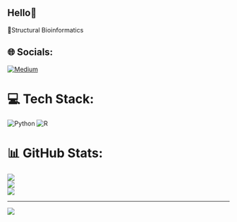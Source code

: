 ## Hello🐰​
🌸​Structural Bioinformatics<br/>


## 🌐 Socials:
[![Medium](https://img.shields.io/badge/Medium-12100E?logo=medium&logoColor=white)](https://medium.com/@medium.com/@pandorale98) 

# 💻 Tech Stack:
![Python](https://img.shields.io/badge/python-3670A0?style=for-the-badge&logo=python&logoColor=ffdd54) ![R](https://img.shields.io/badge/r-%23276DC3.svg?style=for-the-badge&logo=r&logoColor=white)
# 📊 GitHub Stats:
![](https://github-readme-stats.vercel.app/api?username=Pandorale&theme=nightowl&hide_border=false&include_all_commits=false&count_private=false)<br/>
![](https://nirzak-streak-stats.vercel.app/?user=Pandorale&theme=nightowl&hide_border=false)<br/>
![](https://github-readme-stats.vercel.app/api/top-langs/?username=Pandorale&theme=nightowl&hide_border=false&include_all_commits=false&count_private=false&layout=compact)

---
[![](https://visitcount.itsvg.in/api?id=Pandorale&icon=0&color=0)](https://visitcount.itsvg.in)

<!-- Proudly created with GPRM ( https://gprm.itsvg.in ) -->

<!-- Proudly created with GPRM ( https://gprm.itsvg.in ) -->
